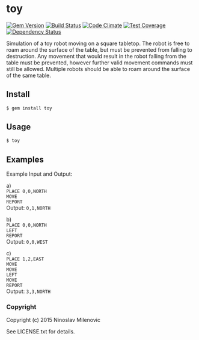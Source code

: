# toy #

[![Gem Version](https://badge.fury.io/rb/toy.svg)](http://badge.fury.io/rb/toy)
[![Build Status](https://travis-ci.org/rubyengineer/toy.svg?branch=master)](https://travis-ci.org/rubyengineer/toy)
[![Code Climate](https://codeclimate.com/github/rubyengineer/toy/badges/gpa.svg)](https://codeclimate.com/github/rubyengineer/toy)
[![Test Coverage](https://codeclimate.com/github/rubyengineer/toy/badges/coverage.svg)](https://codeclimate.com/github/rubyengineer/toy)
[![Dependency Status](https://gemnasium.com/rubyengineer/toy.svg)](https://gemnasium.com/rubyengineer/toy)

Simulation of a toy robot moving on a square tabletop. The robot is free to roam around the surface of the table, but must be prevented from falling to destruction. Any movement that would result in the robot falling from the table must be prevented, however further valid movement commands must still be allowed. Multiple robots should be able to roam around the surface of the same table.

## Install ##
```bash
$ gem install toy
```

## Usage ##
```bash
$ toy
```

## Examples ##

Example Input and Output:  

a)  
`PLACE 0,0,NORTH`  
`MOVE`  
`REPORT`  
Output: `0,1,NORTH`  

b)  
`PLACE 0,0,NORTH`  
`LEFT`  
`REPORT`  
Output: `0,0,WEST`  

c)  
`PLACE 1,2,EAST`  
`MOVE`  
`MOVE`  
`LEFT`  
`MOVE`  
`REPORT`  
Output: `3,3,NORTH`

### Copyright ###
Copyright (c) 2015 Ninoslav Milenovic

See LICENSE.txt for details.
